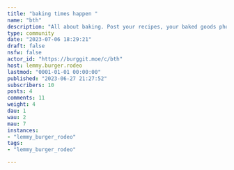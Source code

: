 ```yaml
---
title: "baking times happen " 
name: "bth"
description: "All about baking. Post your recipes, your baked goods photos and ask questions about baking.  It's a science!"
type: community
date: "2023-07-06 18:29:21"
draft: false
nsfw: false
actor_id: "https://burggit.moe/c/bth"
host: lemmy.burger.rodeo
lastmod: "0001-01-01 00:00:00"
published: "2023-06-27 21:27:52"
subscribers: 10
posts: 4
comments: 11
weight: 4
dau: 1
wau: 2
mau: 7
instances:
- "lemmy_burger_rodeo"
tags: 
- "lemmy_burger_rodeo"

---
```

